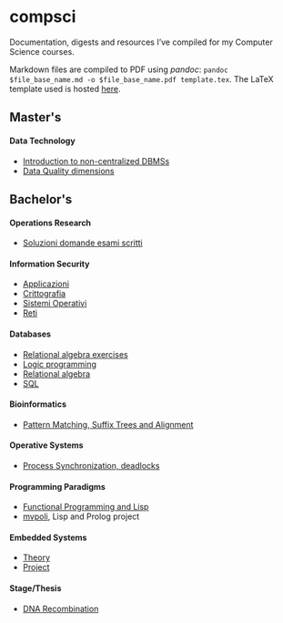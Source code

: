 # compsci

Documentation, digests and resources I’ve compiled for my Computer Science courses.

Markdown files are compiled to PDF using _pandoc_: `pandoc $file_base_name.md -o $file_base_name.pdf template.tex`. The LaTeX template used is hosted [here](https://github.com/avivace/dotfiles).

## Master's

#### Data Technology

- [Introduction to non-centralized DBMSs](https://github.com/avivace/compsci/raw/master/masters/datatech/2.pdf)
- [Data Quality dimensions](https://github.com/avivace/compsci/raw/master/masters/datatech/dataquality.pdf)

## Bachelor's

#### Operations Research
- [Soluzioni domande esami scritti](https://github.com/avivace/compsci/blob/master/operative-research/risposte.pdf)

#### Information Security
- [Applicazioni](https://github.com/avivace/compsci/blob/master/sicurezza/1applicazioni.pdf)
- [Crittografia](https://github.com/avivace/compsci/blob/master/sicurezza/2crittografia.pdf)
- [Sistemi Operativi](https://github.com/avivace/compsci/blob/master/sicurezza/3sistemi_operativi.pdf)
- [Reti](https://github.com/avivace/compsci/blob/master/sicurezza/4reti.pdf)

#### Databases
- [Relational algebra exercises](https://github.com/avivace/compsci/blob/master/databases/relational_algebra.md)
- [Logic programming](https://github.com/avivace/compsci/raw/master/databases/teoria_progLogica.pdf)
- [Relational algebra](https://github.com/avivace/compsci/blob/master/databases/teoria_AlgebraRelazionale.pdf)
- [SQL](https://github.com/avivace/compsci/blob/master/databases/teoria_SQL.pdf)

#### Bioinformatics
- [Pattern Matching, Suffix Trees and Alignment](https://github.com/avivace/compsci/raw/master/bachelors/bioinformatics/bio.pdf)

#### Operative Systems
- [Process Synchronization, deadlocks](https://avivace.com/assets/OS.pdf)

#### Programming Paradigms
- [Functional Programming and Lisp](https://github.com/avivace/compsci/raw/master/bachelors/programming-paradigms/FP_Lisp.pdf)
- [mvpoli](https://github.com/avivace/mvpoli), Lisp and Prolog project

#### Embedded Systems
- [Theory](https://github.com/avivace/compsci/raw/master/bachelors/embedded-systems/teoria.pdf)
- [Project](https://github.com/avivace/EmbeddedSystems-8051)

#### Stage/Thesis
- [DNA Recombination](https://github.com/avivace/dna-recombination)
